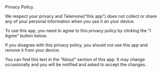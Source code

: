 Privacy Policy.

We respect your privacy and Telemone("this app") does not collect or share any of your personal information when you use it on your device.

To use this app, you need to agree to this privacy policy by clicking the "I Agree" button below. 

If you disagree with this privacy policy, you should not use this app and remove it from your device.

You can find this text in the "About" section of this app. It may change occasionally and you will be notified and asked to accept the changes.
